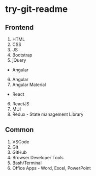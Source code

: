 # try-git-readme

## Frontend

1. HTML
2. CSS
3. JS
4. Bootstrap
5. jQuery

-   Angular

6. Angular
7. Angular Material

-   React

6. ReactJS
7. MUI
8. Redux - State management Library

## Common

1. VSCode
2. Git
3. GitHub
4. Browser Developer Tools
5. Bash/Terminal
6. Office Apps - Word, Excel, PowerPoint
